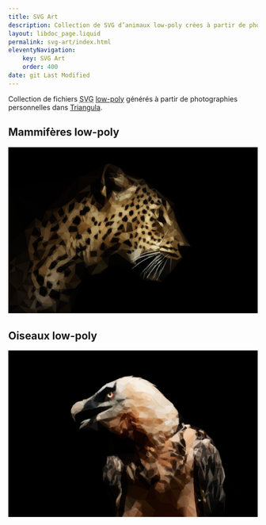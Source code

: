 ```yaml
---
title: SVG Art
description: Collection de SVG d’animaux low-poly crées à partir de photographies personnelles
layout: libdoc_page.liquid
permalink: svg-art/index.html
eleventyNavigation:
    key: SVG Art
    order: 400
date: git Last Modified
---
```

Collection de fichiers <abbr title="Scalable Vector Graphics">SVG</abbr> [low-poly](https://fr.wikipedia.org/wiki/Low_poly) générés à partir de photographies personnelles dans [Triangula](https://github.com/rh12503/triangula).

## Mammifères low-poly

[![Mammifères low-poly](/assets/svg/sri-lankan-leopard-panthera-pardus-kotiya.svg)](/content/svg-art/mammiferes/mammiferes.md)

## Oiseaux low-poly

[![Oiseaux low-poly](/assets/svg/bearded-vulture-gypaetus-barbatus.svg)](/content/svg-art/oiseaux/oiseaux.md)

